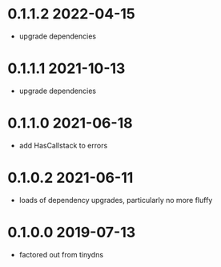 0.1.1.2 2022-04-15
==================
- upgrade dependencies

0.1.1.1 2021-10-13
==================
- upgrade dependencies

0.1.1.0 2021-06-18
==================
- add HasCallstack to errors

0.1.0.2 2021-06-11
==================
- loads of dependency upgrades, particularly no more fluffy

0.1.0.0 2019-07-13
==================
- factored out from tinydns
